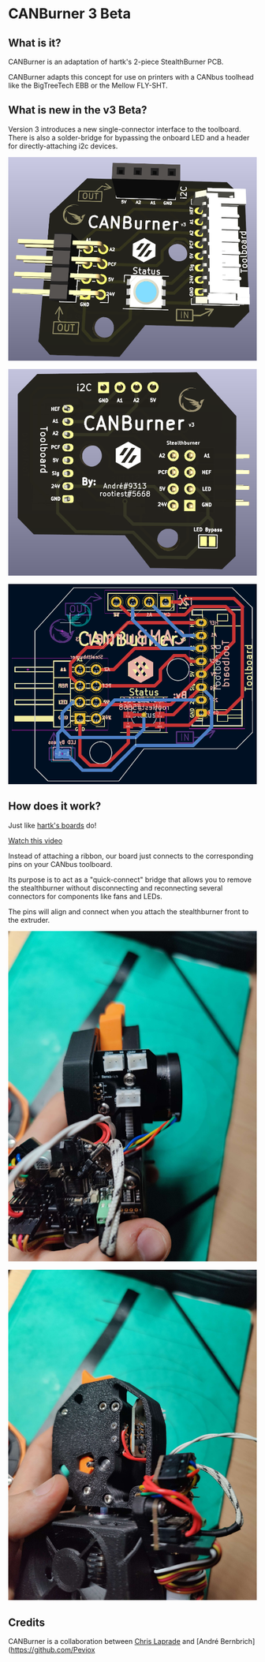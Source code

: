 <!--
 Copyright (C) 2022 Chris Laprade (chris@rootiest.com)
 
 This file is part of CANburner.
 
 CANburner is free software: you can redistribute it and/or modify
 it under the terms of the GNU General Public License as published by
 the Free Software Foundation, either version 3 of the License, or
 (at your option) any later version.
 
 CANburner is distributed in the hope that it will be useful,
 but WITHOUT ANY WARRANTY; without even the implied warranty of
 MERCHANTABILITY or FITNESS FOR A PARTICULAR PURPOSE.  See the
 GNU General Public License for more details.
 
 You should have received a copy of the GNU General Public License
 along with CANburner.  If not, see <http://www.gnu.org/licenses/>.
-->

# CANBurner 3 Beta

## What is it?

CANBurner is an adaptation of hartk's 2-piece StealthBurner PCB.

CANBurner adapts this concept for use on printers with a CANbus toolhead like the BigTreeTech EBB or the Mellow FLY-SHT.

## What is new in the v3 Beta?

Version 3 introduces a new single-connector interface to the toolboard. There is also a solder-bridge for bypassing the onboard LED and a header for directly-attaching i2c devices.

![3D Top View](resources/3D-top.png)

![3D Bottom View](resources/3D-bottom.png)

![PCB Layout](resources/pcb-cad.png)

## How does it work?

Just like [hartk's boards](https://github.com/hartk1213/MISC/tree/main/PCBs/Stealthburner_Toolhead_PCB) do!

[Watch this video](https://www.youtube.com/watch?v=PCIwZRPYMZ8)

Instead of attaching a ribbon, our board just connects to the corresponding pins on your CANbus toolboard.

Its purpose is to act as a "quick-connect" bridge that allows you to remove the stealthburner without disconnecting and reconnecting several connectors for components like fans and LEDs.

The pins will align and connect when you attach the stealthburner front to the extruder.

![CANBurner on toolhead](resources/board-on-toolhead.jpg)

![CANBurner quick-connect pins](resources/connector-on-toolhead.jpg)

## Credits

CANBurner is a collaboration between [Chris Laprade](https://github.com/rootiest/) and [André Bernbrich](https://github.com/Peviox
